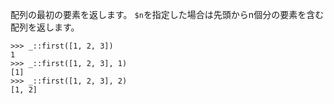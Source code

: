 配列の最初の要素を返します。
`$n`を指定した場合は先頭からn個分の要素を含む配列を返します。

	>>> _::first([1, 2, 3])
	1
	>>> _::first([1, 2, 3], 1)
	[1]
	>>> _::first([1, 2, 3], 2)
	[1, 2]
